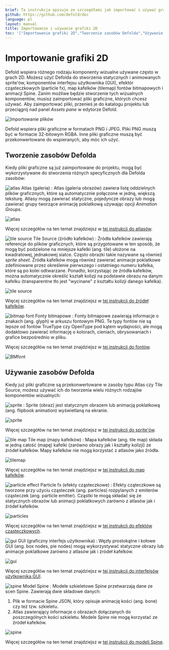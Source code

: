 ```yaml
---
brief: Ta instrukcja opisuje ze szczegółami jak importować i używać grafiki 2D.
github: https://github.com/defold/doc
language: pl
layout: manual
title: Importowanie i używanie grafiki 2D
toc: '["Importowanie grafiki 2D","Tworzenie zasobów Defolda","Używanie zasobów Defolda"]'
---
```


# Importowanie grafiki 2D

Defold wspiera różnego rodzaju komponenty wizualne używane często w grach 2D. Możesz użyć Defolda do stworzenia statycznych i animowanych sprite'ów, komponentów interfejsu użytkownika (GUI), efektór cząsteczkowych (particle fx), map kafelków (tilemap) fontów bitmapowych i animacji Spine. Zanim możliwe będzie stworzenie tych wizualnych komponentów, musisz zaimportować pliki graficzne, których chcesz używać. Aby zaimportować pliki, przenieś je do katalogu projektu lub przeciągnij nad panel *Assets pane* w edytorze Defold.

![Importowanie plików](/manuals/images/graphics/import.png)

<div class='sidenote' markdown='1'>
Defold wspiera pliki graficzne w formatach PNG i JPEG. Pliki PNG muszą być w formacie 32-bitowym RGBA. Inne pliki graficzne muszą być przekonwertowane do wspieranych, aby móc ich użyć.
</div>


## Tworzenie zasobów Defolda

Kiedy pliki graficzne są już zaimportowane do projektu, mogą być wykorzystywane do stworzenia różnych specyficznych dla Defolda zasobów:

![atlas](/manuals/images/icons/atlas.png) Atlas (galeria)
: Atlas (galeria obrazów) zawiera listę oddzielnych plików graficznych, które są automatycznie połączone w jedną, większą teksturę. Atlasy mogą zawierać statyczne, pojedyncze obrazy lub mogą zawierać grupy tworzące animację poklatkową używając opcji *Animation Groups*.

  ![atlas](/manuals/images/graphics/atlas.png)

Więcej szczegółów na ten temat znajdziejsz w [tej instrukcji do atlasów](/pl/manuals/atlas).

![tile source](/manuals/images/icons/tilesource.png) Tile Source (źródło kafelków)
: Żródła kafelków zawierają referencje do plików graficznych, które są przygotowane w ten sposób, że mogą być podzielone na mniejsze kafelki (ang. tile) ułożone na kwadratowej, jednakowej siatce. Często obrazki takie nazywane są również _sprite sheet_. Źródła kafelków mogą również zawierać animacje poklatkowe zdefiniowane przez określenie pierwszego i ostatniego numeru kafelka, które są po kolei odtwarzane. Ponadto, korzystając ze źródła kafelków, można automatycznie określić kształt kolizji na podstawie obrazu na danym kafelku (transparentne tło jest "wycinane" z kształtu kolizji danego kafelka).

  ![tile source](/manuals/images/graphics/tilesource.png)

Więcej szczegółów na ten temat znajdziejsz w [tej instrukcji do źródeł kafelków](/pl/manuals/tilesource).

![bitmap font](/manuals/images/icons/font.png) Fonty bitmapowe
: Fonty bitmapowe zawierają informacje o znakach (ang. glyph) w arkuszu fontowym PNG. Te typy fontów nie są lepsze od fontów TrueType czy OpenType pod kątem wydajności, ale mogą dodaktowo zawierać informację o kolorach, cieniach, obrysowaniach i grafice bezpośrednio w pliku.

Więcej szczegółów na ten temat znajdziejsz w [tej instrukcji do fontów](/pl/manuals/font/#bitmap-bmfonts).

  ![BMfont](/manuals/images/font/bm_font.png)


## Używanie zasobów Defolda

Kiedy już pliki graficzne są przekonwertowane w zasoby typu Atlas czy Tile Source, możesz używać ich do tworzenia wielu różnych rodzajów komponentów wizualnych:

![sprite](/manuals/images/icons/sprite.png)
: Sprite (obraz) jest statycznym obrazem lub animacją poklatkową (ang. flipbook animation) wyświetlaną na ekranie.

  ![sprite](/manuals/images/graphics/sprite.png)

Więcej szczegółów na ten temat znajdziejsz w [tej instrukcji do sprite'ów](/pl/manuals/sprite).

![tile map](/manuals/images/icons/tilemap.png) Tile map (mapy kafelków)
: Mapa kafelków (ang. tile map) składa w jedną całość (mapę) kafelki (zarówno obrazy jak i kształty kolizji) ze źródeł kafelków. Mapy kafelków nie mogą korzystać z atlasów jako źródła.

  ![tilemap](/manuals/images/graphics/tilemap.png)

Więcej szczegółów na ten temat znajdziejsz w [tej instrukcji do map kafelków](/pl/manuals/tilemap).

![particle effect](/manuals/images/icons/particlefx.png) Particle fx (efekty cząsteczkowe)
: Efekty cząteczkowe są tworzone przy użyciu cząsteczek (ang. particles) rozpylanych z emiterów cząsteczek (ang. particle emitter). Cząstki te mogą składać się ze statycznych obrazów lub animacji poklatkowych zarówno z atlasów jak i źródeł kafelków.

  ![particles](/manuals/images/graphics/particles.png)

Więcej szczegółów na ten temat znajdziejsz w [tej instrukcji do efektów cząsteczkowych](/pl/manuals/particlefx).

![gui](/manuals/images/icons/gui.png) GUI (graficzny interfejs użytkownika)
: Węzły prostokątne i kołowe GUI (ang. box nodes, pie nodes) mogą wykorzystywać statyczne obrazy lub animacje poklatkowe zarówno z atlasów jak i źródeł kafelków.

  ![gui](/manuals/images/graphics/gui.png)

Więcej szczegółów na ten temat znajdziejsz w [tej instrukcji do interfejsów użytkownika GUI](/pl/manuals/gui).

![spine](/manuals/images/icons/spine-model.png) Model Spine
: Modele szkieletowe Spine przetwarzają dane ze scen Spine. Zawierają dwie składowe danych:

  1. Plik w formacie Spine JSON, który opisuje animację kości (ang. bone) czy też tzw. szkieletu.
  2. Atlas zawierający informacje o obrazach dołączanych do poszczególnych kości szkieletu. Modele Spine nie mogą korzystać ze źródeł kafelków.

  ![spine](/manuals/images/graphics/spine.png)

Więcej szczegółów na ten temat znajdziejsz w [tej instrukcji do modeli Spine](/manuals/spinemodel).